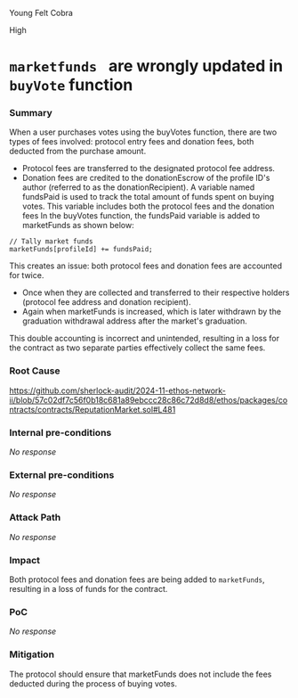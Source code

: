 Young Felt Cobra

High

# `marketfunds ` are wrongly updated in `buyVote` function

### Summary

When a user purchases votes using the buyVotes function, there are two types of fees involved: protocol entry fees and donation fees, both deducted from the purchase amount.

- Protocol fees are transferred to the designated protocol fee address.
- Donation fees are credited to the donationEscrow of the profile ID's author (referred to as the donationRecipient).
A variable named fundsPaid is used to track the total amount of funds spent on buying votes. This variable includes both the protocol fees and the donation fees
In the buyVotes function, the fundsPaid variable is added to marketFunds as shown below:
```solidity 
// Tally market funds
marketFunds[profileId] += fundsPaid;
```
This creates an issue: both protocol fees and donation fees are accounted for twice.

- Once when they are collected and transferred to their respective holders (protocol fee address and donation recipient).
- Again when marketFunds is increased, which is later withdrawn by the graduation withdrawal address after the market's graduation.

This double accounting is incorrect and unintended, resulting in a loss for the contract as two separate parties effectively collect the same fees.


### Root Cause

https://github.com/sherlock-audit/2024-11-ethos-network-ii/blob/57c02df7c56f0b18c681a89ebccc28c86c72d8d8/ethos/packages/contracts/contracts/ReputationMarket.sol#L481

### Internal pre-conditions

_No response_

### External pre-conditions

_No response_

### Attack Path

_No response_

### Impact

Both protocol fees and donation fees are being added to `marketFunds`, resulting in a loss of funds for the contract.

### PoC

_No response_

### Mitigation

The protocol should ensure that marketFunds does not include the fees deducted during the process of buying votes.